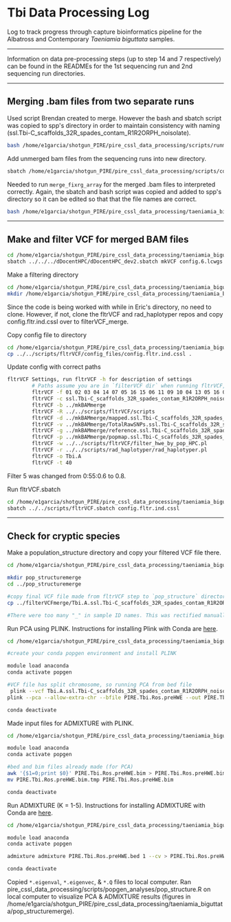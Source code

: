 # Tbi Data Processing Log

Log to track progress through capture bioinformatics pipeline for the Albatross and Contemporary *Taeniamia biguttata* samples.

---

Information on data pre-processing steps (up to step 14 and 7 respectively) can be found in the READMEs for the 1st sequencing run and 2nd sequencing run directories.

---
## Merging .bam files from two separate runs

Used script Brendan created to merge. However the bash and sbatch script was copied to spp's directory in order to maintain consistency with naming (ssl.Tbi-C_scaffolds_32R_spades_contam_R1R2ORPH_noisolate).

```sh 
bash /home/e1garcia/shotgun_PIRE/pire_cssl_data_processing/scripts/runmerge_2runs_cssl_array.bash /home/e1garcia/shotgun_PIRE/pire_cssl_data_processing/taeniamia_biguttata/ Ssp
```

Add unmerged bam files from the sequencing runs into new directory. 

```sh
sbatch /home/e1garcia/shotgun_PIRE/pire_cssl_data_processing/scripts/copyunmerged.sbatch /home/e1garcia/shotgun_PIRE/pire_cssl_data_processing/taeniamia_biguttata/ mergebams_run1run2/ mkBAMmerge
```

Needed to run `merge_fixrg_array` for the merged .bam files to interpreted correctly. Again, the sbatch and bash script was copied and added to spp's directory so it can be edited so that that the file names are correct.

```sh
bash /home/e1garcia/shotgun_PIRE/pire_cssl_data_processing/taeniamia_biguttata/merge_fixrg_array.bash /home/e1garcia/shotgun_PIRE/pire_cssl_data_processing/taeniamia_biguttata/mkBAMmerge/ #I had to run this twice since it didn't seem to do all indivudals the first time.
```

---

## Make and filter VCF for merged BAM files

```sh
cd /home/e1garcia/shotgun_PIRE/pire_cssl_data_processing/taeniamia_biguttata/mkBAMmerge/
sbatch ../../../dDocentHPC/dDocentHPC_dev2.sbatch mkVCF config.6.lcwgs 
```

Make a filtering directory

```sh
cd /home/e1garcia/shotgun_PIRE/pire_cssl_data_processing/taeniamia_biguttata/mkBAMmerge/
mkdir /home/e1garcia/shotgun_PIRE/pire_cssl_data_processing/taeniamia_biguttata/filterVCF_merge
```

Since the code is being worked with while in Eric's directory, no need to clone. However, if not, clone the fltrVCF and rad_haplotyper repos and copy config.fltr.ind.cssl over to filterVCF_merge.

Copy config file to directory

```sh
cd /home/e1garcia/shotgun_PIRE/pire_cssl_data_processing/taeniamia_biguttata/filterVCF_merge
cp ../../scripts/fltrVCF/config_files/config.fltr.ind.cssl .
```

Update config with correct paths

```sh
fltrVCF Settings, run fltrVCF -h for description of settings
        # Paths assume you are in `filterVCF dir` when running fltrVCF, change as necessary
        fltrVCF -f 01 02 03 04 14 07 05 16 15 06 11 09 10 04 13 05 16 07                                    # order to run filters in
        fltrVCF -c ssl.Tbi-C_scaffolds_32R_spades_contam_R1R2ORPH_noisolate                                 # cutoffs, ie ref description
        fltrVCF -b ../mkBAMmerge                                                                            # path to *.bam files
        fltrVCF -R ../../scripts/fltrVCF/scripts                                                            # path to fltrVCF R scripts
        fltrVCF -d ../mkBAMmerge/mapped.ssl.Tbi-C_scaffolds_32R_spades_contam_R1R2ORPH_noisolate.bed        # bed file used in genotyping
        fltrVCF -v ../mkBAMmerge/TotalRawSNPs.ssl.Tbi-C_scaffolds_32R_spades_contam_R1R2ORPH_noisolate.vcf  # vcf file to filter
        fltrVCF -g ../mkBAMmerge/reference.ssl.Tbi-C_scaffolds_32R_spades_contam_R1R2ORPH_noisolate.fasta   # reference genome
        fltrVCF -p ../mkBAMmerge/popmap.ssl.Tbi-C_scaffolds_32R_spades_contam_R1R2ORPH_noisolate            # popmap file
        fltrVCF -w ../../scripts/fltrVCF/filter_hwe_by_pop_HPC.pl                                           # path to HWE filter script
        fltrVCF -r ../../scripts/rad_haplotyper/rad_haplotyper.pl                                           # path to rad_haplotyper scri
        fltrVCF -o Tbi.A                                                                                    # prefix on output files, use
        fltrVCF -t 40                                                                                       # number of threads [1]
```
Filter 5 was changed from 0:55:0.6 to 0.8.

Run fltrVCF.sbatch

```sh
cd /home/e1garcia/shotgun_PIRE/pire_cssl_data_processing/taeniamia_biguttata/filterVCF_merge
sbatch ../../scripts/fltrVCF.sbatch config.fltr.ind.cssl 
```
---

## Check for cryptic species

Make a population_structure directory and copy your filtered VCF file there.

```sh
cd /home/e1garcia/shotgun_PIRE/pire_cssl_data_processing/taeniamia_biguttata/filterVCF_merge

mkdir pop_structuremerge
cd ../pop_structuremerge

#copy final VCF file made from fltrVCF step to `pop_structure` directory
cp ../filterVCFmerge/Tbi.A.ssl.Tbi-C_scaffolds_32R_spades_contam_R1R2ORPH_noisolate.Fltr07.18.vcf .

#There were too many "_" in sample ID names. This was rectified manually by editing the VCF using nano as there was issues with bcftools reading the VCF file.
```

Run PCA using PLINK. Instructions for installing Plink with Conda are [here](https://github.com/philippinespire/pire_cssl_data_processing/blob/main/scripts/popgen_analyses/README.md).
```sh
cd /home/e1garcia/shotgun_PIRE/pire_cssl_data_processing/taeniamia_biguttata/pop_structuremerge

#create your conda popgen environment and install PLINK

module load anaconda
conda activate popgen

#VCF file has split chromosome, so running PCA from bed file
 plink --vcf Tbi.A.ssl.Tbi-C_scaffolds_32R_spades_contam_R1R2ORPH_noisolate.Fltr07.18.vcf --allow-extra-chr --make-bed --out PIRE.Tbi.Ros.preHWE
plink --pca --allow-extra-chr --bfile PIRE.Tbi.Ros.preHWE --out PIRE.Tbi.Ros.preHWE

conda deactivate
```

Made input files for ADMIXTURE with PLINK.
```sh
cd /home/e1garcia/shotgun_PIRE/pire_cssl_data_processing/taeniamia_biguttata/pop_structuremerge

module load anaconda
conda activate popgen

#bed and bim files already made (for PCA)
awk '{$1=0;print $0}' PIRE.Tbi.Ros.preHWE.bim > PIRE.Tbi.Ros.preHWE.bim.tmp
mv PIRE.Tbi.Ros.preHWE.bim.tmp PIRE.Tbi.Ros.preHWE.bim

conda deactivate
```

Run ADMIXTURE (K = 1-5). Instructions for installing ADMIXTURE with Conda are [here](https://github.com/philippinespire/pire_cssl_data_processing/blob/main/scripts/popgen_analyses/README.md).

```sh
cd /home/e1garcia/shotgun_PIRE/pire_cssl_data_processing/taeniamia_biguttata/pop_structuremerge

module load anaconda
conda activate popgen

admixture admixture PIRE.Tbi.Ros.preHWE.bed 1 --cv > PIRE.Tbi.Ros.preHWE.log1.out #run from 1-5

conda deactivate
```

Copied `*.eigenval`, `*.eigenvec`, & `*.Q` files to local computer. Ran pire_cssl_data_processing/scripts/popgen_analyses/pop_structure.R on local computer to visualize PCA & ADMIXTURE results (figures in /home/e1garcia/shotgun_PIRE/pire_cssl_data_processing/taeniamia_biguttata/pop_structuremerge).


